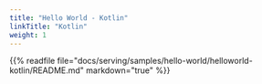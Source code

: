 ```yaml
---
title: "Hello World - Kotlin"
linkTitle: "Kotlin"
weight: 1
---
```


{{% readfile file="docs/serving/samples/hello-world/helloworld-kotlin/README.md" markdown="true" %}}
